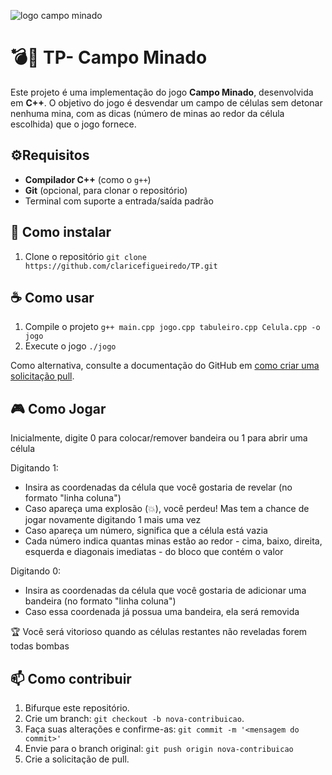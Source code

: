 
![logo campo minado](https://github.com/user-attachments/assets/128655a4-f35f-46cf-a40a-5f6888518fb5)

# 💣🚩 TP- Campo Minado
Este projeto é uma implementação do jogo **Campo Minado**, desenvolvida em **C++**. O objetivo do jogo é desvendar um campo de células sem detonar nenhuma mina, com as dicas (número de minas ao redor da célula escolhida) que o jogo fornece.

## ⚙️Requisitos

- **Compilador C++** (como o `g++`)
- **Git** (opcional, para clonar o repositório)
- Terminal com suporte a entrada/saída padrão

## 🚀 Como instalar
1. Clone o repositório `git clone https://github.com/claricefigueiredo/TP.git`

## ☕ Como usar
1. Compile o projeto `g++ main.cpp jogo.cpp tabuleiro.cpp Celula.cpp -o jogo`
2. Execute o jogo `./jogo`

Como alternativa, consulte a documentação do GitHub em [como criar uma solicitação pull](https://help.github.com/en/github/collaborating-with-issues-and-pull-requests/creating-a-pull-request).

## 🎮 Como Jogar
Inicialmente, digite 0 para colocar/remover bandeira ou 1 para abrir uma célula

Digitando 1:
- Insira as coordenadas da célula que você gostaria de revelar (no formato "linha coluna")
- Caso apareça uma explosão (💥), você perdeu! Mas tem a chance de jogar novamente digitando 1 mais uma vez
- Caso apareça um número, significa que a célula está vazia
- Cada número indica quantas minas estão ao redor - cima, baixo, direita, esquerda e diagonais imediatas - do bloco que contém o valor
  
Digitando 0:
- Insira as coordenadas da célula que você gostaria de adicionar uma bandeira (no formato "linha coluna")
- Caso essa coordenada já possua uma bandeira, ela será removida
  
🏆 Você será vitorioso quando as células restantes não reveladas forem todas bombas

## 📫 Como contribuir
1. Bifurque este repositório.
2. Crie um branch: `git checkout -b nova-contribuicao`.
3. Faça suas alterações e confirme-as: `git commit -m '<mensagem do commit>'`
4. Envie para o branch original: `git push origin nova-contribuicao`
5. Crie a solicitação de pull.
